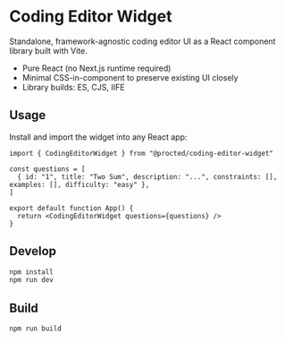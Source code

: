 # Coding Editor Widget

Standalone, framework-agnostic coding editor UI as a React component library built with Vite.

- Pure React (no Next.js runtime required)
- Minimal CSS-in-component to preserve existing UI closely
- Library builds: ES, CJS, IIFE

## Usage

Install and import the widget into any React app:

```tsx
import { CodingEditorWidget } from "@procted/coding-editor-widget"

const questions = [
  { id: "1", title: "Two Sum", description: "...", constraints: [], examples: [], difficulty: "easy" },
]

export default function App() {
  return <CodingEditorWidget questions={questions} />
}
```

## Develop

```sh
npm install
npm run dev
```

## Build

```sh
npm run build
```
